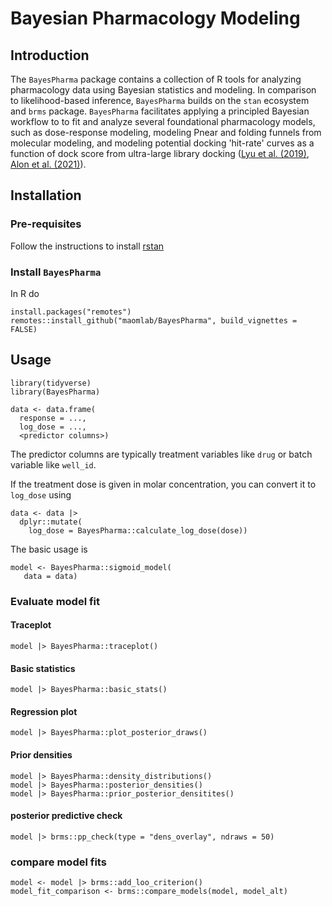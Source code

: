 # Bayesian Pharmacology Modeling

Introduction
------------
The `BayesPharma` package contains a collection of R tools for analyzing
pharmacology data using Bayesian statistics and modeling. In comparison to
likelihood-based inference, `BayesPharma` builds on the `stan` ecosystem and
`brms` package. `BayesPharma` facilitates applying a principled Bayesian
workflow to to fit and analyze several foundational pharmacology models, such as
dose-response modeling, modeling Pnear and folding funnels from molecular
modeling, and modeling potential docking 'hit-rate' curves as a function of dock
score from ultra-large library docking
([Lyu et al. (2019)](https://www.nature.com/articles/s41586-019-0917-9),
[Alon et al. (2021)](https://www.nature.com/articles/s41586-021-04175-x)). 

Installation
------------

### Pre-requisites
Follow the instructions to install [rstan](https://github.com/stan-dev/rstan/wiki/RStan-Getting-Started)

### Install `BayesPharma`
In R do
```{r}
install.packages("remotes")
remotes::install_github("maomlab/BayesPharma", build_vignettes = FALSE)
```

Usage
-----
```{r}
library(tidyverse)
library(BayesPharma)

data <- data.frame(
  response = ...,
  log_dose = ...,
  <predictor columns>)
```
The predictor columns are typically treatment variables like `drug` or batch
variable like `well_id`.

If the treatment dose is given in molar concentration, you can convert it to
`log_dose` using

```{r}
data <- data |> 
  dplyr::mutate(
    log_dose = BayesPharma::calculate_log_dose(dose))
```

The basic usage is

```{r}
model <- BayesPharma::sigmoid_model(
   data = data)
```
### Evaluate model fit

#### Traceplot
```{r}
model |> BayesPharma::traceplot()
```
#### Basic statistics
```{r}
model |> BayesPharma::basic_stats()
```
#### Regression plot
```{r}
model |> BayesPharma::plot_posterior_draws()
```
#### Prior densities
```{r}
model |> BayesPharma::density_distributions()
model |> BayesPharma::posterior_densities()
model |> BayesPharma::prior_posterior_densitites()
```
#### posterior predictive check
```{r}
model |> brms::pp_check(type = "dens_overlay", ndraws = 50)
```

### compare model fits
```{r}
model <- model |> brms::add_loo_criterion()
model_fit_comparison <- brms::compare_models(model, model_alt)
```


